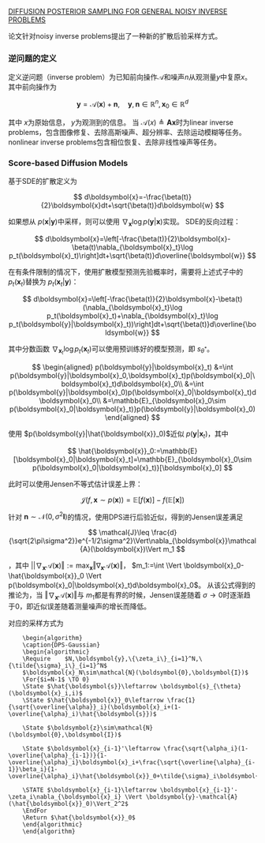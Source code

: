 [DIFFUSION POSTERIOR SAMPLING FOR GENERAL NOISY INVERSE PROBLEMS](https://arxiv.org/pdf/2209.14687)


论文针对noisy inverse problems提出了一种新的扩散后验采样方式。
### 逆问题的定义
定义逆问题（inverse problem）为已知前向操作$\mathcal{A}$和噪声$n$从观测量$y$中复原$x$。其中前向操作为

$$
\boldsymbol{y}=\mathcal{A}(\boldsymbol{x})+\boldsymbol{n},\quad \boldsymbol{y},\boldsymbol{n}\in\mathbb{R}^n,\boldsymbol{x}_0\in\mathbb{R}^d
$$

其中 $x$为原始信息， $y$为观测到的信息。
当 $\mathcal{A}(x)\triangleq \boldsymbol{A}\boldsymbol{x}$时为linear inverse problems，包含图像修复、去除高斯噪声、超分辨率、去除运动模糊等任务。
nonlinear inverse problems包含相位恢复、去除非线性噪声等任务。
### Score-based Diffusion Models
基于SDE的扩散定义为

$$
d\boldsymbol{x}=-\frac{\beta(t)}{2}\boldsymbol{x}dt+\sqrt{\beta(t)}d\boldsymbol{w}
$$

如果想从 $p(\boldsymbol{x}|\boldsymbol{y})$中采样，则可以使用 $\nabla_{\boldsymbol{x}}\log p(\boldsymbol{y}|\boldsymbol{x})$实现。
SDE的反向过程：

$$
d\boldsymbol{x}=\left[-\frac{\beta(t)}{2}\boldsymbol{x}-\beta(t)\nabla_{\boldsymbol{x}_t}\log p_t(\boldsymbol{x}_t)\right]dt+\sqrt{\beta(t)}d\overline{\boldsymbol{w}}
$$

在有条件限制的情况下，使用扩散模型预测先验概率时，需要将上述式子中的 $p_t(\boldsymbol{x}_t)$替换为 $p_t(\boldsymbol{x}_t|\boldsymbol{y})$：

$$
d\boldsymbol{x}=\left[-\frac{\beta(t)}{2}\boldsymbol{x}-\beta(t)(\nabla_{\boldsymbol{x}_t}\log p_t(\boldsymbol{x}_t)+\nabla_{\boldsymbol{x}_t}\log p_t(\boldsymbol{y}|\boldsymbol{x}_t))\right]dt+\sqrt{\beta(t)}d\overline{\boldsymbol{w}}
$$

其中分数函数 $\nabla _{\boldsymbol{x} _t}\log p _t(\boldsymbol{x} _t)$可以使用预训练好的模型预测，即 $s_{\theta^*}$。

$$
\begin{aligned}
p(\boldsymbol{y}|\boldsymbol{x}_t)
&=\int p(\boldsymbol{y}|\boldsymbol{x}_0,\boldsymbol{x}_t)p(\boldsymbol{x}_0|\boldsymbol{x}_t)d\boldsymbol{x}_0\\
&=\int p(\boldsymbol{y}|\boldsymbol{x}_0)p(\boldsymbol{x}_0|\boldsymbol{x}_t)d\boldsymbol{x}_0\\
&=\mathbb{E}_{\boldsymbol{x}_0\sim p(\boldsymbol{x}_0|\boldsymbol{x}_t)}p(\boldsymbol{y}|\boldsymbol{x}_0)
\end{aligned}
$$

使用 $p(\boldsymbol{y}|\hat{\boldsymbol{x}}_0)$近似 $p(\boldsymbol{y}|\boldsymbol{x}_t)$，其中

$$
\hat{\boldsymbol{x}}_0:=\mathbb{E}[\boldsymbol{x}_0|\boldsymbol{x}_t]=\mathbb{E}_{\boldsymbol{x}_0\sim p(\boldsymbol{x}_0|\boldsymbol{x}_t)}[\boldsymbol{x}_0]
$$


此时可以使用Jensen不等式估计误差上界：

$$
\mathcal{J}(f,\mathbf{x}\sim p(\mathbf{x}))=\mathbb{E}[f(\mathbf{x})]-f(\mathbb{E}[\mathbf{x}])
$$

针对 $\boldsymbol{n}\sim\mathcal{N}(0,\sigma^2\boldsymbol{I})$的情况，使用DPS进行后验近似，得到的Jensen误差满足

$$
\mathcal{J}\leq \frac{d}{\sqrt{2\pi\sigma^2}}e^{-1/2\sigma^2}\Vert\nabla_{\boldsymbol{x}}\mathcal{A}(\boldsymbol{x})\Vert m_1
$$

，其中 $||\nabla_{\boldsymbol{x}}\mathcal{A}(\boldsymbol{x}) \Vert:=\max_{\boldsymbol{x}} \Vert \nabla_{\boldsymbol{x}}\mathcal{A}(\boldsymbol{x}) \Vert$， $m_1:=\int \Vert \boldsymbol{x}_0-\hat{\boldsymbol{x}}_0 \Vert p(\boldsymbol{x}_0|\boldsymbol{x}_t)d\boldsymbol{x}_0$。
从该公式得到的推论为，当 $\Vert \nabla_{\boldsymbol{x}}\mathcal{A}(\boldsymbol{x}) \Vert$与 $m_1$都是有界的时候，Jensen误差随着 $\sigma\rightarrow 0$时逐渐趋于0，即近似误差随着测量噪声的增长而降低。

对应的采样方式为
```pseudo
    \begin{algorithm}
    \caption{DPS-Gaussian}
    \begin{algorithmic}
	\Require    $N,\boldsymbol{y},\{\zeta_i\}_{i=1}^N,\{\tilde{\sigma}_i\}_{i=1}^N$
    $\boldsymbol{x}_N\sim\mathcal{N}(\boldsymbol{0},\boldsymbol{I})$
    \For{$i=N-1$ \TO 0}
    \State $\hat{\boldsymbol{s}}\leftarrow \boldsymbol{s}_{\theta}(\boldsymbol{x}_i,i)$
    \State $\hat{\boldsymbol{x}}_0\leftarrow \frac{1}{\sqrt{\overline{\alpha}}_i}(\boldsymbol{x}_i+(1-\overline{\alpha}_i)\hat{\boldsymbol{s}})$
    
    \State $\boldsymbol{z}\sim\mathcal{N}(\boldsymbol{0},\boldsymbol{I})$
    
    \State $\boldsymbol{x}_{i-1}'\leftarrow \frac{\sqrt{\alpha_i}(1-\overline{\alpha}_{i-1})}{1-\overline{\alpha}_i}\boldsymbol{x}_i+\frac{\sqrt{\overline{\alpha}_{i-1}}\beta_i}{1-\overline{\alpha}_i}\hat{\boldsymbol{x}}_0+\tilde{\sigma}_i\boldsymbol{z}$
    
    \STATE $\boldsymbol{x}_{i-1}\leftarrow \boldsymbol{x}_{i-1}'-\zeta_i\nabla_{\boldsymbol{x}_i} \Vert \boldsymbol{y}-\mathcal{A}(\hat{\boldsymbol{x}}_0)\Vert_2^2$
    \EndFor
    \Return $\hat{\boldsymbol{x}}_0$
	\end{algorithmic}
    \end{algorithm}
```
